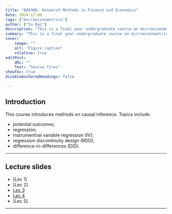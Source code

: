 ```yaml
---
title: "BAE406: Research Methods in Finance and Economics" 
date: 2024-12-06
tags: ["microeconometrics"]
author: ["Yu Bai"]
description: "This is a final year undergraduate course on microeconometrics. " 
summary: "This is a final year undergraduate course on microeconometrics." 
cover:
    image: ""
    alt: "Figure caption"
    relative: true
editPost:
    URL: ""
    Text: "Source files"
showToc: true
disableAnchoredHeadings: false

---
```


## Introduction

This course introduces methods on causal inference. Topics include:

+ potential outcomes;
+ regression; 
+ instrumentnal variable regression (IV);
+ regression discontinuity design (RDD);
+ difference-in-differences (DID).
---

## Lecture slides

+ [Lec 1]
+ [Lec 2]
+ [Lec 3](slides/Lec3.pdf)
+ [Lec 4](slides/Lec4.pdf)
+ [Lec 5]
  
---
